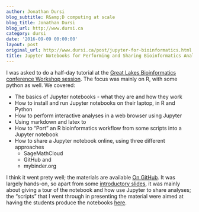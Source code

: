 ```yaml
---
author: Jonathan Dursi
blog_subtitle: R&amp;D computing at scale
blog_title: Jonathan Dursi
blog_url: http://www.dursi.ca
category: dursi
date: '2016-09-09 00:00:00'
layout: post
original_url: http://www.dursi.ca/post/jupyter-for-bioinformatics.html
title: Jupyter Notebooks for Performing and Sharing Bioinformatics Analyses
---
```


<p>I was asked to do a half-day tutorial at the <a href="https://www.iscb.org/glbioccbc2016-program/workshops">Great Lakes Bioinformatics conference Workshop session</a>.
The focus was mainly on R, with some python as well.  We covered:</p>

<ul>
  <li>The basics of Jupyter notebooks - what they are and how they work</li>
  <li>How to install and run Jupyter notebooks on their laptop, in R and Python</li>
  <li>How to perform interactive analyses in a web browser using Jupyter</li>
  <li>Using markdown and latex to</li>
  <li>How to “Port” an R bioinformatics workflow from some scripts into a Jupyter notebook</li>
  <li>How to share a Jupyter notebook online, using three different approaches
    <ul>
      <li>SageMathCloud</li>
      <li>GitHub and</li>
      <li>mybinder.org</li>
    </ul>
  </li>
</ul>

<p>I think it went prety well; the materials are available <a href="https://github.com/ljdursi/glbio-jupyter-workshop">On GitHub</a>.
It was largely hands-on, so apart from some <a href="https://github.com/ljdursi/glbio-jupyter-workshop/blob/master/Slides/Jupyter.pdf">introductory slides</a>,
it was mainly about giving a tour of the notebook and how use Jupyter to share analyses; the “scripts” that I went through
in presenting the material were aimed at having the students produce the notebooks 
<a href="https://github.com/ljdursi/glbio-jupyter-workshop/tree/master/Notebooks">here</a>.</p>